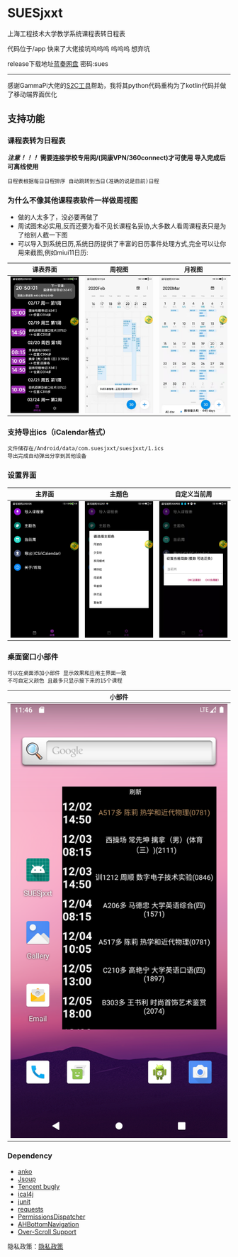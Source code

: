 # SUESjxxt

上海工程技术大学教学系统课程表转日程表

代码位于/app  快来了大佬接坑呜呜呜  呜呜呜 想弃坑

release下载地址[蓝奏网盘](https://www.lanzous.com/b0d6v7eb) 密码:sues

--------
感谢GammaPi大佬的[S2C工具](https://github.com/GammaPi/SUES-S2C-Tool)帮助，我将其python代码重构为了kotlin代码并做了移动端界面优化



## 支持功能

### 课程表转为日程表

***注意！！！***
**需要连接学校专用网/(网康VPN/360connect)才可使用 
导入完成后可离线使用**

    日程表根据每日日程排序 自动跳转到当日(准确的说是目前)日程

### 为什么不像其他课程表软件一样做周视图

- 做的人太多了，没必要再做了
- 周试图未必实用,反而还要为看不见长课程名妥协,大多数人看周课程表只是为了给别人截一下图
- 可以导入到系统日历,系统日历提供了丰富的日历事件处理方式,完全可以让你用来截图,例如miui11日历:

|课表界面|周视图|月视图|
|:---:|:---:|:---:|
|![image](https://github.com/zsqw123/SUESjxxt/blob/master/app/shot/1.jpg)|![image](https://github.com/zsqw123/SUESjxxt/blob/master/app/shot/miuiW.jpg)|![image](https://github.com/zsqw123/SUESjxxt/blob/master/app/shot/miuiM.jpg)|

### 支持导出ics（iCalendar格式）

    文件储存在/Android/data/com.suesjxxt/suesjxxt/1.ics
    导出完成自动弹出分享到其他设备

### 设置界面

|主界面|主题色|自定义当前周|
|:---:|:---:|:---:|
|![image](https://github.com/zsqw123/SUESjxxt/blob/master/app/shot/2.jpg)|![image](https://github.com/zsqw123/SUESjxxt/blob/master/app/shot/color.jpg)|![image](https://github.com/zsqw123/SUESjxxt/blob/master/app/shot/3.jpg)|

### 桌面窗口小部件

    可以在桌面添加小部件 显示效果和应用主界面一致
    不可自定义颜色 且最多只显示接下来的15个课程

|小部件|
|:---:|
|![image](https://github.com/zsqw123/SUESjxxt/blob/master/app/shot/4.png)|


### Dependency

- [anko](https://github.com/Kotlin/anko)
- [Jsoup](https://github.com/jhy/jsoup)
- [Tencent bugly](https://bugly.qq.com)
- [ical4j](https://github.com/ical4j/ical4j)
- [junit](https://github.com/junit-team/junit4)
- [requests](https://github.com/hsiafan/requests)
- [PermissionsDispatcher](https://github.com/permissions-dispatcher/PermissionsDispatcher)
- [AHBottomNavigation](https://github.com/aurelhubert/ahbottomnavigation)
- [Over-Scroll Support](https://github.com/EverythingMe/overscroll-decor)

隐私政策：[隐私政策](http://htmlpreview.github.io/?https://github.com/zsqw123/SUESjxxt/blob/master/Privacy.html)
